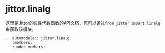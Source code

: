 jittor.linalg
=====================

这里是Jittor的线性代数函数的API文档，您可以通过`from jittor import linalg`来获取该模块。

```eval_rst
.. automodule:: jittor.linalg
   :members:
   :undoc-members:
```
